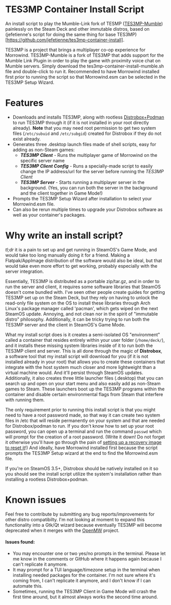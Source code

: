 # TES3MP Container Install Script
An install script to play the Mumble-Link fork of TESMP ([TES3MP-Mumble]([https://github.com/TES3MP/TES3MP](https://github.com/FakeSalamander/TES3MP-mumble))) painlessly on the Steam Deck and other immutable distros, based on (jefetienne's script for doing the same thing for base TES3MP)[https://github.com/jefetienne/tes3mp-container-install].

TES3MP is a project that brings a multiplayer co-op experience for Morrowind. TES3MP-Mumble is a fork of TES3MP that adds support for the Mumble Link Plugin in order to play the game with proximity voice chat on Mumble servers. Simply download the tes3mp-container-install-mumble.sh file and double-click to run it. Recommended to have Morrowind installed first prior to running the script so that Morrowind.esm can be selected in the TES3MP Setup Wizard.

# Features
- Downloads and installs TES3MP, along with rootless [Distrobox+Podman](https://github.com/89luca89/distrobox) to run TES3MP through it (if it is not installed in your root directly already). **Note** that you may need root permission to get two system files (`/etc/subuid` and `/etc/subgid`) created for Distrobox if they do not exist already.
- Generates three .desktop launch files made of shell scripts, easy for adding as non-Steam games:
  - ***TES3MP Client*** - Runs the multiplayer game of Morrowind on the specific server name
  - ***TES3MP Client Config*** - Runs a specially-made script to easily change the IP address/url for the server before running the *TES3MP Client*
  - ***TES3MP Server*** - Starts running a multiplayer server in the background. (Yes, you can run both the server in the background and the client together in Game Mode!)
- Prompts the TES3MP Setup Wizard after installation to select your Morrowind.esm file.
- Can also be rerun multiple times to upgrade your Distrobox software as well as your container's packages.

# Why write an install script?
*tl;dr* it is a pain to set up and get running in SteamOS's Game Mode, and would take too long manually doing it for a friend. Making a Flatpak/AppImage distribution of the software would also be ideal, but that would take even more effort to get working, probably especially with the server integration.

Essentially, TES3MP is distributed as a portable zip/tar.gz, and in order to run the server and client, it requires some software libraries that SteamOS doesn't come bundled with. I've seen other people create guides for getting TES3MP set up on the Steam Deck, but they rely on having to unlock the read-only file system on the OS to install these libraries through Arch Linux's package manager called 'pacman', which gets wiped on the next SteamOS update. Annoying, and not clean nor in the spirit of "immutable distro" philosophy. Additionally, it can be tricky trying to run both the TES3MP server and the client in SteamOS's Game Mode.

What my install script does is it creates a semi-isolated OS "environment" called a container that resides entirely within your user folder (`/home/deck/`), and it installs these missing system libraries inside of it to run both the TES3MP client and server. This is all done through the magic of **Distrobox**, a software tool that my install script will download for you (if it is not installed already in your root) that allows you to create these containers that integrate with the host system much closer and more lightweight than a virtual machine would. And it'll persist through SteamOS updates. Additionally, it also creates three little launcher files (.desktop) that you can search up and open on your start menu and also easily add as non-Steam games to Steam. These launchers boot up the TES3MP programs within the container and disable certain environmental flags from Steam that interfere with running them.

The only requirement prior to running this install script is that you might need to have a root password made, so that way it can create two system files in /etc that will reside permanently on your system and that are needed for Distrobox/podman to run. If you don't know how to set up your root password, you can open up a terminal and run the command `passwd` which will prompt for the creation of a root password. (Write it down! Do not forget it otherwise you'll have go through the pain of [setting up a recovery image to reset it](https://www.youtube.com/watch?v=BSj44Iovxq8&list=LL&index=1&pp=gAQBiAQB)!) And ideally, have Morrowind installed first because the script prompts the TES3MP Setup wizard at the end to find the Morrowind.esm file.

If you're on SteamOS 3.5+, Distrobox should be natively installed on it so you should see the install script utilize the system's installation rather than installing a rootless Distrobox+podman.

# Known issues
Feel free to contribute by submitting any bug reports/improvements for other distro compatibilty. I'm not looking at moment to expand this functionality into a Gtk/Qt wizard because eventually TES3MP will become deprecated when it merges with the [OpenMW](https://openmw.org/en/) project.

<h4>Issues found:</h4>

- You may encounter one or two yes/no prompts in the terminal. Please let me know in the comments or GitHub where it happens again because I can't replicate it anymore.
- It may prompt for a TUI language/timezone setup in the terminal when installing needed packages for the container. I'm not sure where it's coming from, I can't replicate it anymore, and I don't know if I can automate this.
- Sometimes, running the TES3MP Client in Game Mode will crash the first time around, but it almost always works the second time around.
